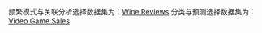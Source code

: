 频繁模式与关联分析选择数据集为：[Wine Reviews](https://www.kaggle.com/zynicide/wine-reviews)
分类与预测选择数据集为：[Video Game Sales](https://www.kaggle.com/gregorut/videogamesales)